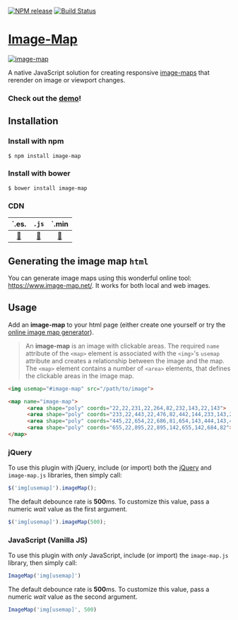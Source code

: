 [![NPM release](https://img.shields.io/npm/v/image-map.svg)](https://www.npmjs.com/package/image-map)
[![Build Status](https://travis-ci.org/clarketm/image-map.svg?branch=master)](https://travis-ci.org/clarketm/image-map)

# [Image-Map](https://www.travismclarke.com/imagemap/)

[![image-map](https://www.travismclarke.com/imagemap/image-map-yellow.png "image-map")](https://www.travismclarke.com/imagemap/)

A native JavaScript solution for creating responsive [image-maps](https://en.wikipedia.org/wiki/Image_map) that rerender on image or viewport changes.

### Check out the **[demo](https://www.travismclarke.com/imagemap/)**!

## Installation

### Install with npm
```shell
$ npm install image-map
```

### Install with bower
```shell
$ bower install image-map
```

### CDN
|                        `.es.                              |                        `.js`                           |                        `.min                               |
| :-------------------------------------------------------: | :----------------------------------------------------: | :--------------------------------------------------------: |
| [🔗](https://unpkg.com/image-map/dist/saga-monitor.es.js) | [🔗](https://unpkg.com/image-map/dist/saga-monitor.js) | [🔗](https://unpkg.com/image-map/dist/saga-monitor.min.js) |

## Generating the image map `html`
You can generate image maps using this wonderful online tool: https://www.image-map.net/. It works for both local and web images.

## Usage
Add an **image-map** to your html page (either create one yourself or try the [online image map generator](https://www.image-map.net/)).
> An **image-map** is an image with clickable areas. The required `name` attribute of the `<map>` element is associated with the `<img>`'s `usemap` attribute and creates a relationship between the image and the map. The `<map>` element contains a number of `<area>` elements, that defines the clickable areas in the image map.

```html
<img usemap="#image-map" src="/path/to/image">

<map name="image-map">
      <area shape="poly" coords="22,22,231,22,264,82,232,143,22,143">
      <area shape="poly" coords="233,22,443,22,476,82,442,144,233,143,264,82">
      <area shape="poly" coords="445,22,654,22,686,81,654,143,444,143,475,82">
      <area shape="poly" coords="655,22,895,22,895,142,655,142,684,82">
</map>
```

### jQuery
To use this plugin with jQuery, include (or import) both the [jQuery](https://jquery.com/) and `image-map.js` libraries, then simply call:
```js
$('img[usemap]').imageMap();
```

The default debounce rate is **500**ms. To customize this value, pass a numeric *wait* value as the first argument.
```js
$('img[usemap]').imageMap(500);
```

### JavaScript (Vanilla JS)
To use this plugin with *only* JavaScript, include (or import) the `image-map.js` library, then simply call:
```js
ImageMap('img[usemap]')
```

The default debounce rate is **500**ms. To customize this value, pass a numeric *wait* value as the second argument.
```js
ImageMap('img[usemap]', 500)
```
